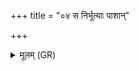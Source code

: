 +++
title = "०४ स निर्भूत्याः पाशान्"

+++
<details><summary>मूलम् (GR)</summary>

(…) । +++(see 1abcd)+++  
स निर्भूत्याः पाशान् (…) ॥ +++(see 1(e)fg)+++
</details>